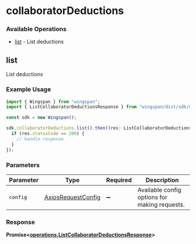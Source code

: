 # collaboratorDeductions

### Available Operations

* [list](#list) - List deductions

## list

List deductions

### Example Usage

```typescript
import { Wingspan } from "wingspan";
import { ListCollaboratorDeductionsResponse } from "wingspan/dist/sdk/models/operations";

const sdk = new Wingspan();

sdk.collaboratorDeductions.list().then((res: ListCollaboratorDeductionsResponse) => {
  if (res.statusCode == 200) {
    // handle response
  }
});
```

### Parameters

| Parameter                                                    | Type                                                         | Required                                                     | Description                                                  |
| ------------------------------------------------------------ | ------------------------------------------------------------ | ------------------------------------------------------------ | ------------------------------------------------------------ |
| `config`                                                     | [AxiosRequestConfig](https://axios-http.com/docs/req_config) | :heavy_minus_sign:                                           | Available config options for making requests.                |


### Response

**Promise<[operations.ListCollaboratorDeductionsResponse](../../models/operations/listcollaboratordeductionsresponse.md)>**

